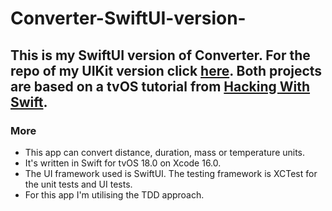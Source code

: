 # Converter-SwiftUI-version-

## This is my SwiftUI version of Converter. For the repo of my UIKit version click [here](https://github.com/steven-hill/Converter). Both projects are based on a tvOS tutorial from [Hacking With Swift](https://www.hackingwithswift.com/articles/110/build-a-unit-converter-for-tvos).

### More
- This app can convert distance, duration, mass or temperature units. 
- It's written in Swift for tvOS 18.0 on Xcode 16.0.
- The UI framework used is SwiftUI. The testing framework is XCTest for the unit tests and UI tests.
- For this app I'm utilising the TDD approach.
